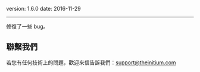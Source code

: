 version: 1.6.0
date: 2016-11-29

---

修復了一些 bug。

## 聯繫我們

若您有任何技術上的問題，歡迎來信告訴我們：[support@theinitium.com](mailto:support@theinitium.com)
